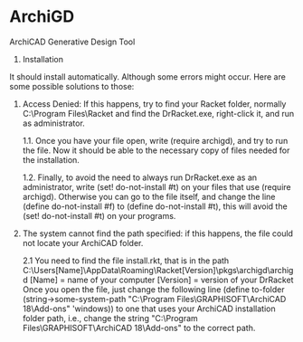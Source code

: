 # ArchiGD
ArchiCAD Generative Design Tool

1. Installation

It should install automatically. Although some errors might occur. Here are some possible solutions to those:

1.	Access Denied: If this happens, try to find your Racket folder, normally C:\Program Files\Racket and find the DrRacket.exe, right-click it, and run as administrator.

	1.1.	Once you have your file open, write (require archigd), and try to  run the file. Now it should be able to the necessary copy of files needed for the installation.
	
	1.2.	Finally, to avoid the need to always run DrRacket.exe as an administrator, write (set! do-not-install #t) on your files that use (require archigd). 
			Otherwise you can go to the file itself, and change the line (define do-not-install #f) to (define do-not-install #t), this will avoid the (set! do-not-install #t) on your programs.  	

2.	The system cannot find the path specified: if this happens, the file could not locate your ArchiCAD folder.
	
	2.1 You need to find the file install.rkt, that is in the path C:\Users\[Name]\AppData\Roaming\Racket\[Version]\pkgs\archigd\archigd
	[Name] = name of your computer
	[Version] = version of your DrRacket
	Once you open the file, just change the following line 
	(define to-folder (string->some-system-path "C:\\Program Files\\GRAPHISOFT\\ArchiCAD 18\\Add-ons" 'windows)) 
	to one that uses your ArchiCAD installation folder path, i.e., change the string  "C:\\Program Files\\GRAPHISOFT\\ArchiCAD 18\\Add-ons" to the correct path.



